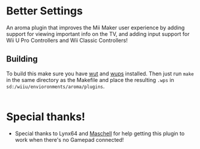 # Better Settings
An aroma plugin that improves the Mii Maker user experience by adding support for viewing important info on the TV, and adding input support for Wii U Pro Controllers and Wii Classic Controllers!

## Building
To build this make sure you have [wut](https://github.com/devkitPro/wut) and [wups](https://github.com/wiiu-env/WiiUPluginSystem) installed. Then just run `make` in the same directory as the Makefile and place the resulting `.wps` in `sd:/wiiu/envioronments/aroma/plugins`.
<br>
<br>

# Special thanks!
- Special thanks to Lynx64 and [Maschell](https://github.com/Maschell) for help getting this plugin to work when there's no Gamepad connected!
